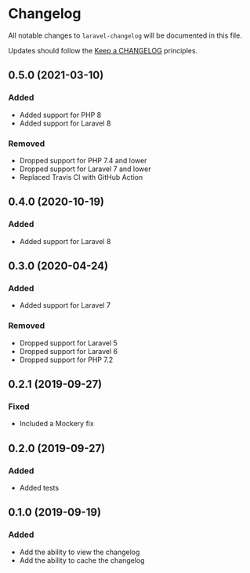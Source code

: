 # Changelog

All notable changes to `laravel-changelog` will be documented in this file.

Updates should follow the [Keep a CHANGELOG](http://keepachangelog.com/) principles.

## 0.5.0 (2021-03-10)

### Added

- Added support for PHP 8
- Added support for Laravel 8

### Removed

- Dropped support for PHP 7.4 and lower
- Dropped support for Laravel 7 and lower
- Replaced Travis CI with GitHub Action

## 0.4.0 (2020-10-19)

### Added

- Added support for Laravel 8

## 0.3.0 (2020-04-24)

### Added

- Added support for Laravel 7

### Removed

- Dropped support for Laravel 5
- Dropped support for Laravel 6
- Dropped support for PHP 7.2

## 0.2.1 (2019-09-27)

### Fixed

- Included a Mockery fix

## 0.2.0 (2019-09-27)

### Added

- Added tests

## 0.1.0 (2019-09-19)

### Added

- Add the ability to view the changelog
- Add the ability to cache the changelog
